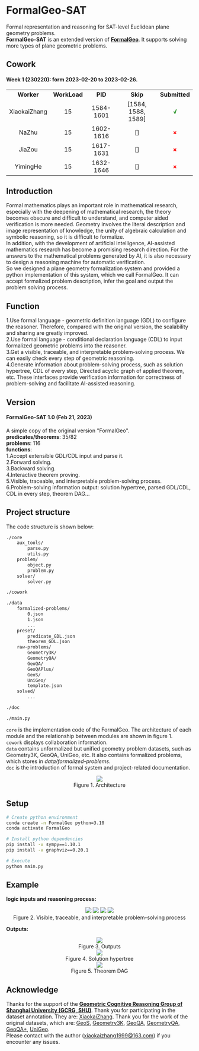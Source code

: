 # FormalGeo-SAT
Formal representation and reasoning for SAT-level Euclidean plane geometry problems.  
**FormalGeo-SAT** is an extended version of **[FormalGeo](https://github.com/BitSecret/FormalGeo)**. It supports solving more types of plane geometric problems.

## Cowork
#### Week 1 (230220): form 2023-02-20 to 2023-02-26.
<table>
	<tr>
        <td align="center"><b>Worker</b></td>
	    <td align="center"><b>WorkLoad</b></td>
    <td align="center"><b>PID</b></td>
	    <td align="center"><b>Skip</b></td>
	    <td align="center"><b>Submitted</b></td>
    </tr>
    <tr>
        <td align="center">XiaokaiZhang</td>
	    <td align="center">15</td>
	    <td align="center">1584-1601</td>
	    <td align="center">[1584, 1588, 1589]</td>
	    <td align="center"><font color="green"><b>√</b></font></td>
    </tr>
    <tr>
        <td align="center">NaZhu</td>
	    <td align="center">15</td>
	    <td align="center">1602-1616</td>
	    <td align="center">[]</td>
	    <td align="center"><font color="red"><b>×</b></font></td>
    </tr>
    <tr>
        <td align="center">JiaZou</td>
	    <td align="center">15</td>
	    <td align="center">1617-1631</td>
	    <td align="center">[]</td>
	    <td align="center"><font color="red"><b>×</b></font></td>
    </tr>
    <tr>
        <td align="center">YimingHe</td>
	    <td align="center">15</td>
	    <td align="center">1632-1646</td>
	    <td align="center">[]</td>
	    <td align="center"><font color="red"><b>×</b></font></td>
    </tr>
</table>

## Introduction
Formal mathematics plays an important role in mathematical research, especially with the deepening of mathematical research, the theory becomes obscure and difficult to understand, and computer aided verification is more needed. Geometry involves the literal description and image representation of knowledge, the unity of algebraic calculation and symbolic reasoning, so it is difficult to formalize.  
In addition, with the development of artificial intelligence, AI-assisted mathematics research has become a promising research direction. For the answers to the mathematical problems generated by AI, it is also necessary to design a reasoning machine for automatic verification.  
So we designed a plane geometry formalization system and provided a python implementation of this system, which we call FormalGeo. It can accept formalized problem description, infer the goal and output the problem solving process.  

## Function
1.Use formal language - geometric definition language (GDL) to configure the reasoner. Therefore, compared with the original version, the scalability and sharing are greatly improved.  
2.Use formal language - conditional declaration language (CDL) to input formalized geometric problems into the reasoner.  
3.Get a visible, traceable, and interpretable problem-solving process. We can easily check every step of geometric reasoning.  
4.Generate information about problem-solving process, such as solution hypertree, CDL of every step, Directed acyclic graph of applied theorem, etc. These interfaces provide verification information for correctness of problem-solving and facilitate AI-assisted reasoning.

## Version
#### FormalGeo-SAT 1.0 (Feb 21, 2023)
A simple copy of the original version "FormalGeo".  
**predicates/theorems**: 35/82  
**problems**: 116  
**functions**:  
1.Accept extensible GDL/CDL input and parse it.  
2.Forward solving.  
3.Backward solving.  
4.Interactive theorem proving.  
5.Visible, traceable, and interpretable problem-solving process.  
6.Problem-solving information output: solution hypertree, parsed GDL/CDL, CDL in every step, theorem DAG...  

## Project structure
The code structure is shown below:  
```bash
./core
    aux_tools/
        parse.py
        utils.py
    problem/
        object.py
        problem.py
    solver/
        solver.py

./cowork

./data
    formalized-problems/
        0.json
        1.json
        ...
    preset/
        predicate_GDL.json
        theorem_GDL.json
    raw-problems/
        Geometry3K/
        GeometryQA/
        GeoQA/
        GeoQAPlus/
        GeoS/
        UniGeo/
        template.json
    solved/
        ...

./doc

./main.py
```

`core` is the implementation code of the FormalGeo. The architecture of each module and the relationship between modules are shown in figure 1.  
`cowork` displays collaboration information.  
`data` contains unformalized but unified geometry problem datasets, such as Geometry3K, GeoQA, UniGeo, etc. It also contains formalized problems, which stores in *data/formalized-problems*.  
`doc` is the introduction of formal system and project-related documentation.  
<div align=center>
	<img src="doc/pic/structure.png">
</div>
<div align=center>
	Figure 1. Architecture
</div>

## Setup
```bash
# Create python environment
conda create -n FormalGeo python=3.10
conda activate FormalGeo

# Install python dependencies
pip install -v sympy==1.10.1
pip install -v graphviz==0.20.1

# Execute
python main.py
```

## Example
**logic inputs and reasoning process:**  
<div align=center>
	<img src="doc/pic/example1.png">
	<img src="doc/pic/example2.png">
	<img src="doc/pic/example3.png">
	<img src="doc/pic/example4.png">
</div>
<div align=center>
	Figure 2. Visible, traceable, and interpretable problem-solving process
</div>

**Outputs:** 
<div align=center>
	<img src="doc/pic/example5.png">
</div>
<div align=center>
	Figure 3. Outputs
</div>
<div align=center>
	<img src="doc/pic/example6.png">
</div>
<div align=center>
	Figure 4. Solution hypertree
</div>
<div align=center>
	<img src="doc/pic/example7.png">
</div>
<div align=center>
	Figure 5. Theorem DAG
</div>

## Acknowledge
Thanks for the support of the **[Geometric Cognitive Reasoning Group of Shanghai University (GCRG, SHU)](https://euclidesprobationem.github.io/)**. Thank you for participating in the dataset annotation. They are: [XiaokaiZhang](https://github.com/BitSecret). Thank you for the work of the original datasets, which are: [GeoS](https://geometry.allenai.org/), [Geometry3K](https://github.com/lupantech/InterGPS), [GeoQA](https://github.com/chen-judge/GeoQA), [GeometryQA](https://github.com/doublebite/Sequence-to-General-tree/), [GeoQA+](https://github.com/SCNU203/GeoQA-Plus), [UniGeo](https://github.com/chen-judge/UniGeo).  
Please contact with the author (xiaokaizhang1999@163.com) if you encounter any issues.  